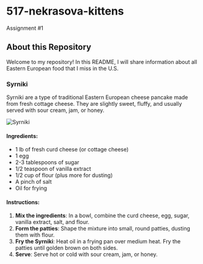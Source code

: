 # 517-nekrasova-kittens
 Assignment #1
 
 ## About this Repository
 
 Welcome to my repository! In this README, I will share information about all Eastern European food that I miss in the U.S. 
 
 ### Syrniki
 Syrniki are a type of traditional Eastern European cheese pancake made from fresh cottage cheese. They are slightly sweet, fluffy, and usually served with sour cream, jam, or honey.

 ![Syrniki](images/syrniki.jpg)

 #### Ingredients:
- 1 lb of fresh curd cheese (or cottage cheese)
- 1 egg
- 2-3 tablespoons of sugar
- 1/2 teaspoon of vanilla extract
- 1/2 cup of flour (plus more for dusting)
- A pinch of salt
- Oil for frying

#### Instructions:
1. **Mix the ingredients**: In a bowl, combine the curd cheese, egg, sugar, vanilla extract, salt, and flour.
2. **Form the patties**: Shape the mixture into small, round patties, dusting them with flour.
3. **Fry the Syrniki**: Heat oil in a frying pan over medium heat. Fry the patties until golden brown on both sides.
4. **Serve**: Serve hot or cold with sour cream, jam, or honey.


